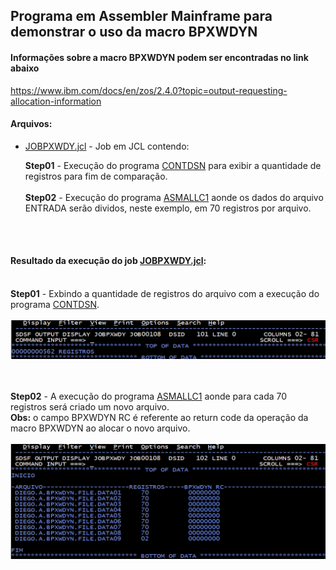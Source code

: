 ## Programa em Assembler Mainframe para demonstrar o uso da macro BPXWDYN


#### Informações sobre a macro BPXWDYN podem ser encontradas no link abaixo

https://www.ibm.com/docs/en/zos/2.4.0?topic=output-requesting-allocation-information


#### Arquivos:

* <a href="https://github.com/diegoemoyses/Mainframe-Assembly/blame/main/JOBPXWDY.jcl">JOBPXWDY.jcl</a>  - Job em JCL contendo:

  <strong>Step01</strong> - Execução do programa  <a href="https://github.com/diegoemoyses/Mainframe-Assembly/blame/main/CONTDSN.asm">CONTDSN</a> para exibir a quantidade de registros para fim de comparação.<br><br>
 <strong> Step02</strong> - Execução do programa  <a href="https://github.com/diegoemoyses/Mainframe-Assembly/blame/main/ASMALLC1.asm">ASMALLC1</a> aonde os dados do arquivo ENTRADA serão dividos, neste exemplo, em 70 registros por arquivo.

<br><br>

#### Resultado da execução do job  <a href="https://github.com/diegoemoyses/Mainframe-Assembly/blame/main/JOBPXWDY.jcl">JOBPXWDY.jcl</a>:<br><br>
          
<strong>Step01</strong> - Exbindo a quantidade de registros do arquivo com a execução do programa <a href="https://github.com/diegoemoyses/Mainframe-Assembly/blame/main/CONTDSN.asm">CONTDSN</a>.
<br><br>
![Resultado.](https://github.com/diegoemoyses/Mainframe-Assembly/blob/main/JOBPXWDYstep01.png)

<br><br>
<strong>Step02</strong> - A execução do programa <a href="https://github.com/diegoemoyses/Mainframe-Assembly/blame/main/ASMALLC1.asm">ASMALLC1</a> aonde para cada 70 registros será criado um novo arquivo.
<br><strong>Obs:</strong> o campo  BPXWDYN RC é referente
ao return code da operação da macro BPXWDYN ao alocar o novo arquivo.
<br><br>
![Resultado.](https://github.com/diegoemoyses/Mainframe-Assembly/blob/main/JOBPXWDYstep02.png)
